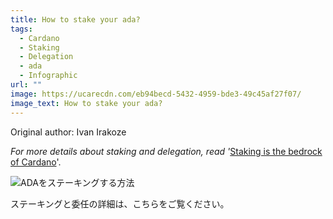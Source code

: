 ```yaml
---
title: How to stake your ada?
tags:
  - Cardano
  - Staking
  - Delegation
  - ada
  - Infographic
url: ""
image: https://ucarecdn.com/eb94becd-5432-4959-bde3-49c45af27f07/
image_text: How to stake your ada?
---
```


Original author: Ivan Irakoze

_For more details about staking and delegation, read '_[Staking is the bedrock of Cardano](https://www.essentialcardano.io/article/staking-is-the-bedrock-of-cardano)'.

  
![ADAをステーキングする方法](https://ucarecdn.com/05042877-b61c-4ec2-b256-7ab9db8133c7/)  

ステーキングと委任の詳細は、こちらをご覧ください。
